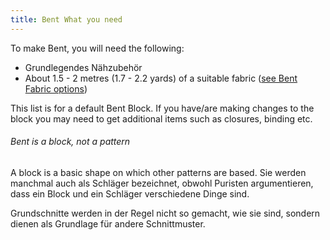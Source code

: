 ```yaml
---
title: Bent What you need
---
```


To make Bent, you will need the following:

- Grundlegendes Nähzubehör
- About 1.5 - 2 metres (1.7 - 2.2 yards) of a suitable fabric ([see Bent Fabric options](/docs/patterns/bent/fabric/))

This list is for a default Bent Block. If you have/are making changes to the block you may need to get additional items such as closures, binding etc.

<Note>

###### Bent is a block, not a pattern

A block is a basic shape on which other patterns are based.
Sie werden manchmal auch als Schläger bezeichnet, obwohl Puristen argumentieren, dass ein Block und ein Schläger verschiedene Dinge sind.

Grundschnitte werden in der Regel nicht so gemacht, wie sie sind, sondern dienen als Grundlage für andere Schnittmuster.

</Note>
